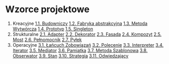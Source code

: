# Wzorce projektowe

1. Kreacyjne
    [1.1. Budowniczy](./Builder/builder.md)
    [1.2. Fabryka abstrakcyjna](./AbstractFactory/abstractFactory.md)
    [1.3. Metoda Wytwórcza](./FactoryMethod/factoryMethod.md)
    [1.4. Prototyp](./Prototype/prototype.md)
    [1.5. Singleton](./Singleton/singleton.md)
2. Strukturalne
    [2.1. Adapter](./Adapter/adapter.md)
    [2.2. Dekorator](./Decorator/decorator.md)
    [2.3. Fasada](./Facade/facade.md)
    [2.4. Kompozyt](./Composite/composite.md)
    [2.5. Most](./Bridge/bridge.md)
    [2.6. Pełnomocnik](./Proxy/proxy.md)
    [2.7. Pyłek](./Flyweight/flyweight.md) 
3. Operacyjne
    [3.1. Łańcuch Zobowiązań](./ChainOfResponsibility/chainOfResponsibility.md)
    [3.2. Polecenie](./Command/command.md)
    [3.3. Interpreter](./Interpreter/interpreter.md)
    [3.4. Iterator](./Iterator/iterator.md)
    [3.5. Mediator](./Mediator/mediator.md)
    [3.6. Pamiątka](./Memento/memento.md)
    [3.7. Metoda Szablonowa](./TemplateMethod/templateMethod.md)
    [3.8. Obserwator](./Observer/observer.md)
    [3.9. Stan](./State/state.md)
    [3.10. Strategia](./Strategy/strategy.md)
    [3.11. Odwiedzający](./Visitor/visitor.md)

